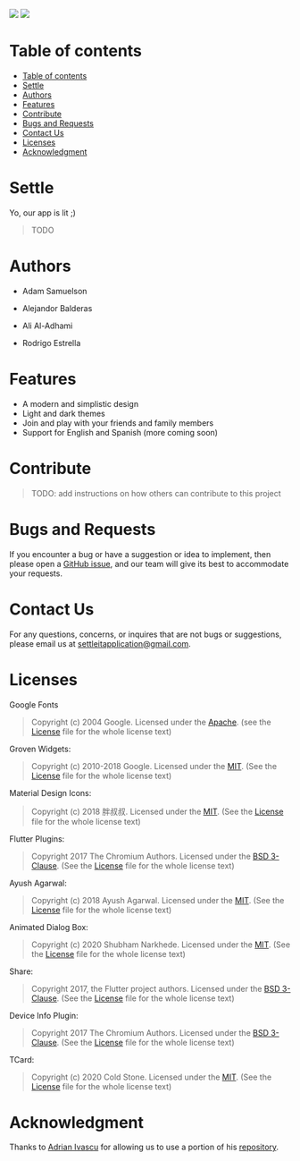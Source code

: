 ![](https://img.shields.io/github/issues/lilbroadam/Settle)
![](https://img.shields.io/github/issues-pr/lilbroadam/Settle)

# Table of contents

- [Table of contents](#table-of-contents)
- [Settle](#settle)
- [Authors](#authors)
- [Features](#features)
- [Contribute](#contribute)
- [Bugs and Requests](#bugs-and-requests)
- [Contact Us](#contact-us)
- [Licenses](#licenses)
- [Acknowledgment](#acknowledgment)


# Settle

Yo, our app is lit ;)
> TODO

# Authors

- Adam Samuelson

- Alejandor Balderas

- Ali Al-Adhami

- Rodrigo Estrella

# Features

- A modern and simplistic design
- Light and dark themes
- Join and play with your friends and family members
- Support for English and Spanish (more coming soon)

# Contribute

> TODO: add instructions on how others can contribute to this project

# Bugs and Requests

If you encounter a bug or have a suggestion or idea to implement, then please open a [GitHub issue](https://github.com/lilbroadam/Settle/issues), and our team will give its best to accommodate your requests.

# Contact Us
For any questions, concerns, or inquires that are not bugs or suggestions, please email us at settleitapplication@gmail.com.

# Licenses
Google Fonts
> Copyright (c) 2004 Google.
> Licensed under the [Apache](http://www.apache.org/licenses/). 
> (see the [License](https://github.com/material-foundation/google-fonts-flutter/blob/master/LICENSE) file for the whole license text)

Groven Widgets:
> Copyright (c) 2010-2018 Google.
> Licensed under the [MIT](https://opensource.org/licenses/MIT). 
> (See the [License](https://github.com/GroovinChip/groovin_widgets/blob/master/LICENSE) file for the whole license text)

Material Design Icons:
> Copyright (c) 2018 胖叔叔.
> Licensed under the [MIT](https://opensource.org/licenses/MIT). 
> (See the [License](https://github.com/ziofat/material_design_icons_flutter/blob/master/LICENSE) file for the whole license text)

Flutter Plugins:
> Copyright 2017 The Chromium Authors.
> Licensed under the [BSD 3-Clause](https://opensource.org/licenses/BSD-3-Clause). 
> (See the [License](https://github.com/flutter/plugins/blob/master/LICENSE) file for the whole license text)

Ayush Agarwal:
> Copyright (c) 2018 Ayush Agarwal.
> Licensed under the [MIT](https://opensource.org/licenses/MIT). 
> (See the [License](https://github.com/aagarwal1012/Animated-Text-Kit/blob/master/LICENSE) file for the whole license text)

Animated Dialog Box:
> Copyright (c) 2020 Shubham Narkhede.
> Licensed under the [MIT](https://opensource.org/licenses/MIT). 
> (See the [License](https://github.com/Shubham-Narkhede/animated_dialog_box/blob/master/LICENSE) file for the whole license text)

Share:
> Copyright 2017, the Flutter project authors.
> Licensed under the [BSD 3-Clause](https://opensource.org/licenses/BSD-3-Clause). 
> (See the [License](https://github.com/flutter/plugins/blob/master/packages/share/LICENSE) file for the whole license text)

Device Info Plugin:
> Copyright 2017 The Chromium Authors.
> Licensed under the [BSD 3-Clause](https://opensource.org/licenses/BSD-3-Clause). 
> (See the [License](https://github.com/flutter/plugins/blob/master/LICENSE) file for the whole license text)

TCard:
> Copyright (c) 2020 Cold Stone.
> Licensed under the [MIT](https://opensource.org/licenses/MIT). 
> (See the [License](https://github.com/xrr2016/tcard/blob/master/LICENSE) file for the whole license text)


# Acknowledgment

Thanks to [Adrian Ivascu](https://github.com/Ivaskuu) for allowing us to use a portion of his [repository](https://github.com/Ivaskuu/tinder_cards).

<!-- ## Contributers -->
